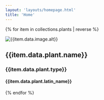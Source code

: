 ```yaml
---
layout: 'layouts/homepage.html'
title: 'Home'
---
```

{% for item in collections.plants | reverse  %}
<div class=card onclick="location.href='{{item.url}}';">
		<img class=image
			src="{{item.data.image.path}}" alt="{{item.data.image.alt}}"></img>
		<div class="info-box">
			<h2 class="plant-name">{{item.data.plant.name}}</h2>
			<h3 class="plant-type">{{item.data.plant.type}}</h3>
			<h4 class="plant-latin-name">{{item.data.plant.latin_name}}</h4>
		</div>
	</div>
{% endfor  %}